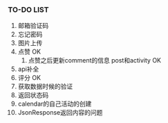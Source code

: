 ### TO-DO LIST

1. 邮箱验证码
2. 忘记密码
3. 图片上传
4. 点赞 OK
   1. 点赞之后更新comment的信息 post和activity OK
5. api补全
6. 评分 OK
7. 获取数据时候的验证
8. 返回状态码
9. calendar的自己活动的创建
10. JsonResponse返回内容的问题
